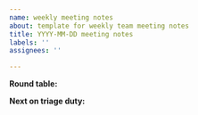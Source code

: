 ```yaml
---
name: weekly meeting notes
about: template for weekly team meeting notes
title: YYYY-MM-DD meeting notes
labels: ''
assignees: ''

---
```


**Round table:**

**Next on triage duty:**

